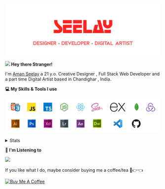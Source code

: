 [![banner](./images/seelay.svg)](https://seelay.in)

**<img src="https://media.giphy.com/media/hvRJCLFzcasrR4ia7z/giphy.gif" width="25px"> Hey there Stranger!**

I'm [Aman Seelay](https://seelay.in) a 21 y.o. Creative Designer , Full Stack Web Developer and a part time Digital Artist based in Chandighar , India.

**💻 My Skills & Tools I use**

[![banner](./images/skills&tools.svg)](https://seelay.in)

<details>
  <summary>Stats</summary>

---

<!--START_SECTION:waka-->
![Profile Views](http://img.shields.io/badge/Profile%20Views-1-blue)

**🐱 My Github Data** 

> 🏆 589 Contributions in the Year 2021
 > 
> 📦 599.2 kB Used in Github's Storage 
 > 
> 🚫 Not Opted to Hire
 > 
> 📜 1 Public Repository 
 > 
> 🔑 90 Private Repositories  
 > 
**I'm a Night 🦉** 

```text
🌞 Morning    260 commits    ██████░░░░░░░░░░░░░░░░░░░   26.58% 
🌆 Daytime    183 commits    ████░░░░░░░░░░░░░░░░░░░░░   18.71% 
🌃 Evening    243 commits    ██████░░░░░░░░░░░░░░░░░░░   24.85% 
🌙 Night      292 commits    ███████░░░░░░░░░░░░░░░░░░   29.86%

```
📅 **I'm Most Productive on Thursday** 

```text
Monday       157 commits    ████░░░░░░░░░░░░░░░░░░░░░   16.05% 
Tuesday      117 commits    ███░░░░░░░░░░░░░░░░░░░░░░   11.96% 
Wednesday    84 commits     ██░░░░░░░░░░░░░░░░░░░░░░░   8.59% 
Thursday     210 commits    █████░░░░░░░░░░░░░░░░░░░░   21.47% 
Friday       165 commits    ████░░░░░░░░░░░░░░░░░░░░░   16.87% 
Saturday     122 commits    ███░░░░░░░░░░░░░░░░░░░░░░   12.47% 
Sunday       123 commits    ███░░░░░░░░░░░░░░░░░░░░░░   12.58%

```


📊 **This Week I Spent My Time On** 

```text
⌚︎ Time Zone: Asia/Kolkata

💬 Programming Languages: 
Markdown                 4 hrs 49 mins       █████████████████░░░░░░░░   69.37% 
JavaScript               1 hr 29 mins        █████░░░░░░░░░░░░░░░░░░░░   21.51% 
SCSS                     38 mins             ██░░░░░░░░░░░░░░░░░░░░░░░   9.11% 
Other                    0 secs              ░░░░░░░░░░░░░░░░░░░░░░░░░   0.01% 
Git Config               0 secs              ░░░░░░░░░░░░░░░░░░░░░░░░░   0.0%

🔥 Editors: 
VS Code                  6 hrs 58 mins       █████████████████████████   100.0%

🐱‍💻 Projects: 
seelay-art               6 hrs 58 mins       █████████████████████████   100.0%

💻 Operating System: 
Windows                  6 hrs 58 mins       █████████████████████████   100.0%

```

**I Mostly Code in JavaScript** 

```text
JavaScript               58 repos            ████████████████░░░░░░░░░   64.44% 
TypeScript               19 repos            █████░░░░░░░░░░░░░░░░░░░░   21.11% 
HTML                     5 repos             █░░░░░░░░░░░░░░░░░░░░░░░░   5.56% 
Vue                      4 repos             █░░░░░░░░░░░░░░░░░░░░░░░░   4.44% 
CSS                      3 repos             ░░░░░░░░░░░░░░░░░░░░░░░░░   3.33%

```


**Timeline**

![Chart not found](https://raw.githubusercontent.com/ImSeelay/ImSeelay/master/charts/bar_graph.png) 


 Last Updated on 03/07/2021
<!--END_SECTION:waka-->

---

 </details>

**🎵 I'm Listening to**

<object data="https://now-play.vercel.app/api/generate?uid=7a17a86e-d6b7-43b5-8d9c-1d6dae42a779" >

  <img src="https://now-play.vercel.app/api/generate?uid=7a17a86e-d6b7-43b5-8d9c-1d6dae42a779" />

</object>

If you like what I do, maybe consider buying me a coffee/tea 🥺👉👈

<a href="https://www.buymeacoffee.com/seelay" target="_blank"><img src="https://cdn.buymeacoffee.com/buttons/v2/default-red.png" alt="Buy Me A Coffee" width="150" ></a>
